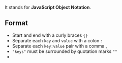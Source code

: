 It stands for **JavaScript Object Notation**. 

## Format
- Start and end with a curly braces `{}`
- Separate each `key` and `value` with a colon `:`
- Separate each `key:value` pair with a comma `,`
- `"keys"` must be surrounded by quotation marks `""`
- 